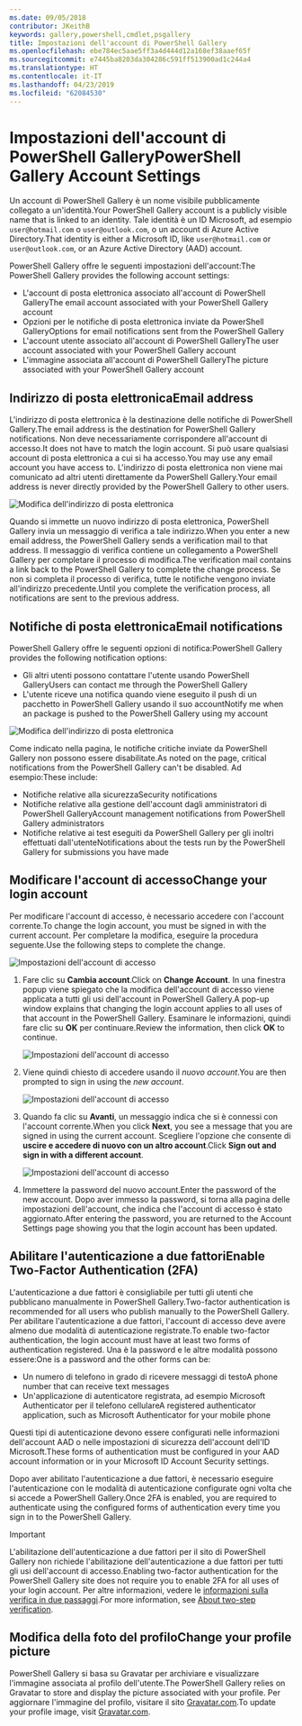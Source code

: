 ```yaml
---
ms.date: 09/05/2018
contributor: JKeithB
keywords: gallery,powershell,cmdlet,psgallery
title: Impostazioni dell'account di PowerShell Gallery
ms.openlocfilehash: ebe784ec5aae5ff3a4d444d12a168ef38aaef65f
ms.sourcegitcommit: e7445ba8203da304286c591ff513900ad1c244a4
ms.translationtype: HT
ms.contentlocale: it-IT
ms.lasthandoff: 04/23/2019
ms.locfileid: "62084530"
---
```

# <a name="powershell-gallery-account-settings"></a><span data-ttu-id="7e911-103">Impostazioni dell'account di PowerShell Gallery</span><span class="sxs-lookup"><span data-stu-id="7e911-103">PowerShell Gallery Account Settings</span></span>

<span data-ttu-id="7e911-104">Un account di PowerShell Gallery è un nome visibile pubblicamente collegato a un'identità.</span><span class="sxs-lookup"><span data-stu-id="7e911-104">Your PowerShell Gallery account is a publicly visible name that is linked to an identity.</span></span> <span data-ttu-id="7e911-105">Tale identità è un ID Microsoft, ad esempio `user@hotmail.com` o `user@outlook.com`, o un account di Azure Active Directory.</span><span class="sxs-lookup"><span data-stu-id="7e911-105">That identity is either a Microsoft ID, like `user@hotmail.com` or `user@outlook.com`, or an Azure Active Directory (AAD) account.</span></span>

<span data-ttu-id="7e911-106">PowerShell Gallery offre le seguenti impostazioni dell'account:</span><span class="sxs-lookup"><span data-stu-id="7e911-106">The PowerShell Gallery provides the following account settings:</span></span>

- <span data-ttu-id="7e911-107">L'account di posta elettronica associato all'account di PowerShell Gallery</span><span class="sxs-lookup"><span data-stu-id="7e911-107">The email account associated with your PowerShell Gallery account</span></span>
- <span data-ttu-id="7e911-108">Opzioni per le notifiche di posta elettronica inviate da PowerShell Gallery</span><span class="sxs-lookup"><span data-stu-id="7e911-108">Options for email notifications sent from the PowerShell Gallery</span></span>
- <span data-ttu-id="7e911-109">L'account utente associato all'account di PowerShell Gallery</span><span class="sxs-lookup"><span data-stu-id="7e911-109">The user account associated with your PowerShell Gallery account</span></span>
- <span data-ttu-id="7e911-110">L'immagine associata all'account di PowerShell Gallery</span><span class="sxs-lookup"><span data-stu-id="7e911-110">The picture associated with your PowerShell Gallery account</span></span>

## <a name="email-address"></a><span data-ttu-id="7e911-111">Indirizzo di posta elettronica</span><span class="sxs-lookup"><span data-stu-id="7e911-111">Email address</span></span>

<span data-ttu-id="7e911-112">L'indirizzo di posta elettronica è la destinazione delle notifiche di PowerShell Gallery.</span><span class="sxs-lookup"><span data-stu-id="7e911-112">The email address is the destination for PowerShell Gallery notifications.</span></span> <span data-ttu-id="7e911-113">Non deve necessariamente corrispondere all'account di accesso.</span><span class="sxs-lookup"><span data-stu-id="7e911-113">It does not have to match the login account.</span></span> <span data-ttu-id="7e911-114">Si può usare qualsiasi account di posta elettronica a cui si ha accesso.</span><span class="sxs-lookup"><span data-stu-id="7e911-114">You may use any email account you have access to.</span></span> <span data-ttu-id="7e911-115">L'indirizzo di posta elettronica non viene mai comunicato ad altri utenti direttamente da PowerShell Gallery.</span><span class="sxs-lookup"><span data-stu-id="7e911-115">Your email address is never directly provided by the PowerShell Gallery to other users.</span></span>

![Modifica dell'indirizzo di posta elettronica](../../Images/PSGallery_AcccountEmailAddress.png)

<span data-ttu-id="7e911-117">Quando si immette un nuovo indirizzo di posta elettronica, PowerShell Gallery invia un messaggio di verifica a tale indirizzo.</span><span class="sxs-lookup"><span data-stu-id="7e911-117">When you enter a new email address, the PowerShell Gallery sends a verification mail to that address.</span></span> <span data-ttu-id="7e911-118">Il messaggio di verifica contiene un collegamento a PowerShell Gallery per completare il processo di modifica.</span><span class="sxs-lookup"><span data-stu-id="7e911-118">The verification mail contains a link back to the PowerShell Gallery to complete the change process.</span></span> <span data-ttu-id="7e911-119">Se non si completa il processo di verifica, tutte le notifiche vengono inviate all'indirizzo precedente.</span><span class="sxs-lookup"><span data-stu-id="7e911-119">Until you complete the verification process, all notifications are sent to the previous address.</span></span>

## <a name="email-notifications"></a><span data-ttu-id="7e911-120">Notifiche di posta elettronica</span><span class="sxs-lookup"><span data-stu-id="7e911-120">Email notifications</span></span>

<span data-ttu-id="7e911-121">PowerShell Gallery offre le seguenti opzioni di notifica:</span><span class="sxs-lookup"><span data-stu-id="7e911-121">PowerShell Gallery provides the following notification options:</span></span>

- <span data-ttu-id="7e911-122">Gli altri utenti possono contattare l'utente usando PowerShell Gallery</span><span class="sxs-lookup"><span data-stu-id="7e911-122">Users can contact me through the PowerShell Gallery</span></span>
- <span data-ttu-id="7e911-123">L'utente riceve una notifica quando viene eseguito il push di un pacchetto in PowerShell Gallery usando il suo account</span><span class="sxs-lookup"><span data-stu-id="7e911-123">Notify me when an package is pushed to the PowerShell Gallery using my account</span></span>

![Modifica dell'indirizzo di posta elettronica](../../Images/PSGallery_AccountEmailOptions.png)

<span data-ttu-id="7e911-125">Come indicato nella pagina, le notifiche critiche inviate da PowerShell Gallery non possono essere disabilitate.</span><span class="sxs-lookup"><span data-stu-id="7e911-125">As noted on the page, critical notifications from the PowerShell Gallery can't be disabled.</span></span>
<span data-ttu-id="7e911-126">Ad esempio:</span><span class="sxs-lookup"><span data-stu-id="7e911-126">These include:</span></span>

- <span data-ttu-id="7e911-127">Notifiche relative alla sicurezza</span><span class="sxs-lookup"><span data-stu-id="7e911-127">Security notifications</span></span>
- <span data-ttu-id="7e911-128">Notifiche relative alla gestione dell'account dagli amministratori di PowerShell Gallery</span><span class="sxs-lookup"><span data-stu-id="7e911-128">Account management notifications from PowerShell Gallery administrators</span></span>
- <span data-ttu-id="7e911-129">Notifiche relative ai test eseguiti da PowerShell Gallery per gli inoltri effettuati dall'utente</span><span class="sxs-lookup"><span data-stu-id="7e911-129">Notifications about the tests run by the PowerShell Gallery for submissions you have made</span></span>

## <a name="change-your-login-account"></a><span data-ttu-id="7e911-130">Modificare l'account di accesso</span><span class="sxs-lookup"><span data-stu-id="7e911-130">Change your login account</span></span>

<span data-ttu-id="7e911-131">Per modificare l'account di accesso, è necessario accedere con l'account corrente.</span><span class="sxs-lookup"><span data-stu-id="7e911-131">To change the login account, you must be signed in with the current account.</span></span> <span data-ttu-id="7e911-132">Per completare la modifica, eseguire la procedura seguente.</span><span class="sxs-lookup"><span data-stu-id="7e911-132">Use the following steps to complete the change.</span></span>

![Impostazioni dell'account di accesso](../../Images/PSGallery_LoginAccountSettings.png)

1. <span data-ttu-id="7e911-134">Fare clic su **Cambia account**.</span><span class="sxs-lookup"><span data-stu-id="7e911-134">Click on **Change Account**.</span></span> <span data-ttu-id="7e911-135">In una finestra popup viene spiegato che la modifica dell'account di accesso viene applicata a tutti gli usi dell'account in PowerShell Gallery.</span><span class="sxs-lookup"><span data-stu-id="7e911-135">A pop-up window explains that changing the login account applies to all uses of that account in the PowerShell Gallery.</span></span> <span data-ttu-id="7e911-136">Esaminare le informazioni, quindi fare clic su **OK** per continuare.</span><span class="sxs-lookup"><span data-stu-id="7e911-136">Review the information, then click **OK** to continue.</span></span>

   ![Impostazioni dell'account di accesso](../../Images/PSGallery_LoginAccountChange-1.png)

2. <span data-ttu-id="7e911-138">Viene quindi chiesto di accedere usando il _nuovo account_.</span><span class="sxs-lookup"><span data-stu-id="7e911-138">You are then prompted to sign in using the _new account_.</span></span>

   ![Impostazioni dell'account di accesso](../../Images/PSGallery_LoginAccountChange-2.png)

3. <span data-ttu-id="7e911-140">Quando fa clic su **Avanti**, un messaggio indica che si è connessi con l'account corrente.</span><span class="sxs-lookup"><span data-stu-id="7e911-140">When you click **Next**, you see a message that you are signed in using the current account.</span></span>
   <span data-ttu-id="7e911-141">Scegliere l'opzione che consente di **uscire e accedere di nuovo con un altro account**.</span><span class="sxs-lookup"><span data-stu-id="7e911-141">Click **Sign out and sign in with a different account**.</span></span>

   ![Impostazioni dell'account di accesso](../../Images/PSGallery_LoginAccountChange-3.png)

4. <span data-ttu-id="7e911-143">Immettere la password del nuovo account.</span><span class="sxs-lookup"><span data-stu-id="7e911-143">Enter the password of the new account.</span></span> <span data-ttu-id="7e911-144">Dopo aver immesso la password, si torna alla pagina delle impostazioni dell'account, che indica che l'account di accesso è stato aggiornato.</span><span class="sxs-lookup"><span data-stu-id="7e911-144">After entering the password, you are returned to the Account Settings page showing you that the login account has been updated.</span></span>


## <a name="enable-two-factor-authentication-2fa"></a><span data-ttu-id="7e911-145">Abilitare l'autenticazione a due fattori</span><span class="sxs-lookup"><span data-stu-id="7e911-145">Enable Two-Factor Authentication (2FA)</span></span>

<span data-ttu-id="7e911-146">L'autenticazione a due fattori è consigliabile per tutti gli utenti che pubblicano manualmente in PowerShell Gallery.</span><span class="sxs-lookup"><span data-stu-id="7e911-146">Two-factor authentication is recommended for all users who publish manually to the PowerShell Gallery.</span></span> <span data-ttu-id="7e911-147">Per abilitare l'autenticazione a due fattori, l'account di accesso deve avere almeno due modalità di autenticazione registrate.</span><span class="sxs-lookup"><span data-stu-id="7e911-147">To enable two-factor authentication, the login account must have at least two forms of authentication registered.</span></span> <span data-ttu-id="7e911-148">Una è la password e le altre modalità possono essere:</span><span class="sxs-lookup"><span data-stu-id="7e911-148">One is a password and the other forms can be:</span></span>

- <span data-ttu-id="7e911-149">Un numero di telefono in grado di ricevere messaggi di testo</span><span class="sxs-lookup"><span data-stu-id="7e911-149">A phone number that can receive text messages</span></span>
- <span data-ttu-id="7e911-150">Un'applicazione di autenticatore registrata, ad esempio Microsoft Authenticator per il telefono cellulare</span><span class="sxs-lookup"><span data-stu-id="7e911-150">A registered authenticator application, such as Microsoft Authenticator for your mobile phone</span></span>

<span data-ttu-id="7e911-151">Questi tipi di autenticazione devono essere configurati nelle informazioni dell'account AAD o nelle impostazioni di sicurezza dell'account dell'ID Microsoft.</span><span class="sxs-lookup"><span data-stu-id="7e911-151">These forms of authentication must be configured in your AAD account information or in your Microsoft ID Account Security settings.</span></span>

<span data-ttu-id="7e911-152">Dopo aver abilitato l'autenticazione a due fattori, è necessario eseguire l'autenticazione con le modalità di autenticazione configurate ogni volta che si accede a PowerShell Gallery.</span><span class="sxs-lookup"><span data-stu-id="7e911-152">Once 2FA is enabled, you are required to authenticate using the configured forms of authentication every time you sign in to the PowerShell Gallery.</span></span>

> [!IMPORTANT]
> <span data-ttu-id="7e911-153">L'abilitazione dell'autenticazione a due fattori per il sito di PowerShell Gallery non richiede l'abilitazione dell'autenticazione a due fattori per tutti gli usi dell'account di accesso.</span><span class="sxs-lookup"><span data-stu-id="7e911-153">Enabling two-factor authentication for the PowerShell Gallery site does not require you to enable 2FA for all uses of your login account.</span></span> <span data-ttu-id="7e911-154">Per altre informazioni, vedere le [informazioni sulla verifica in due passaggi](https://support.microsoft.com/help/12408/microsoft-account-about-two-step-verification).</span><span class="sxs-lookup"><span data-stu-id="7e911-154">For more information, see [About two-step verification](https://support.microsoft.com/help/12408/microsoft-account-about-two-step-verification).</span></span>

## <a name="change-your-profile-picture"></a><span data-ttu-id="7e911-155">Modifica della foto del profilo</span><span class="sxs-lookup"><span data-stu-id="7e911-155">Change your profile picture</span></span>

<span data-ttu-id="7e911-156">PowerShell Gallery si basa su Gravatar per archiviare e visualizzare l'immagine associata al profilo dell'utente.</span><span class="sxs-lookup"><span data-stu-id="7e911-156">The PowerShell Gallery relies on Gravatar to store and display the picture associated with your profile.</span></span> <span data-ttu-id="7e911-157">Per aggiornare l'immagine del profilo, visitare il sito [Gravatar.com](http://www.gravatar.com/).</span><span class="sxs-lookup"><span data-stu-id="7e911-157">To update your profile image, visit [Gravatar.com](http://www.gravatar.com/).</span></span>
